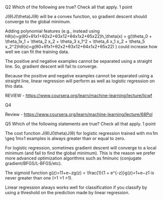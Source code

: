 Q2
Which of the following are true? Check all that apply.
1 point

J(θ)J(\theta)J(θ) will be a convex function, so gradient descent should converge to the global minimum.

Adding polynomial features (e.g., instead using hθ(x)=g(θ0+θ1x1+θ2x2+θ3x12+θ4x1x2+θ5x22)h_\theta(x) = g(\theta_0 + \theta_1x_1 + \theta_2 x_2 + \theta_3 x_1^2 + \theta_4 x_1 x_2 + \theta_5 x_2^2)hθ​(x)=g(θ0​+θ1​x1​+θ2​x2​+θ3​x12​+θ4​x1​x2​+θ5​x22​) ) could increase how well we can fit the training data.

The positive and negative examples cannot be separated using a straight line. So, gradient descent will fail to converge.

Because the positive and negative examples cannot be separated using a straight line, linear regression will perform as well as logistic regression on this data.

REVIEW - https://www.coursera.org/learn/machine-learning/lecture/licwf

Q4

Review - https://www.coursera.org/learn/machine-learning/lecture/68Pol

Q5
Which of the following statements are true? Check all that apply.
1 point

The cost function J(θ)J(\theta)J(θ) for logistic regression trained with m≥1m \geq 1m≥1 examples is always greater than or equal to zero.

For logistic regression, sometimes gradient descent will converge to a local minimum (and fail to find the global minimum). This is the reason we prefer more advanced optimization algorithms such as fminunc (conjugate gradient/BFGS/L-BFGS/etc).

The sigmoid function g(z)=11+e−zg(z) = \frac{1}{1 + e^{-z}}g(z)=1+e−z1​ is never greater than one (>1 >1 >1).

Linear regression always works well for classification if you classify by using a threshold on the prediction made by linear regression.
